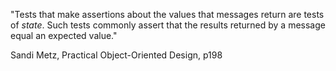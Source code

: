 "Tests that make assertions about the values that messages return are tests of _state_. Such tests commonly assert that the results returned by a message equal an expected value."

Sandi Metz, Practical Object-Oriented Design, p198